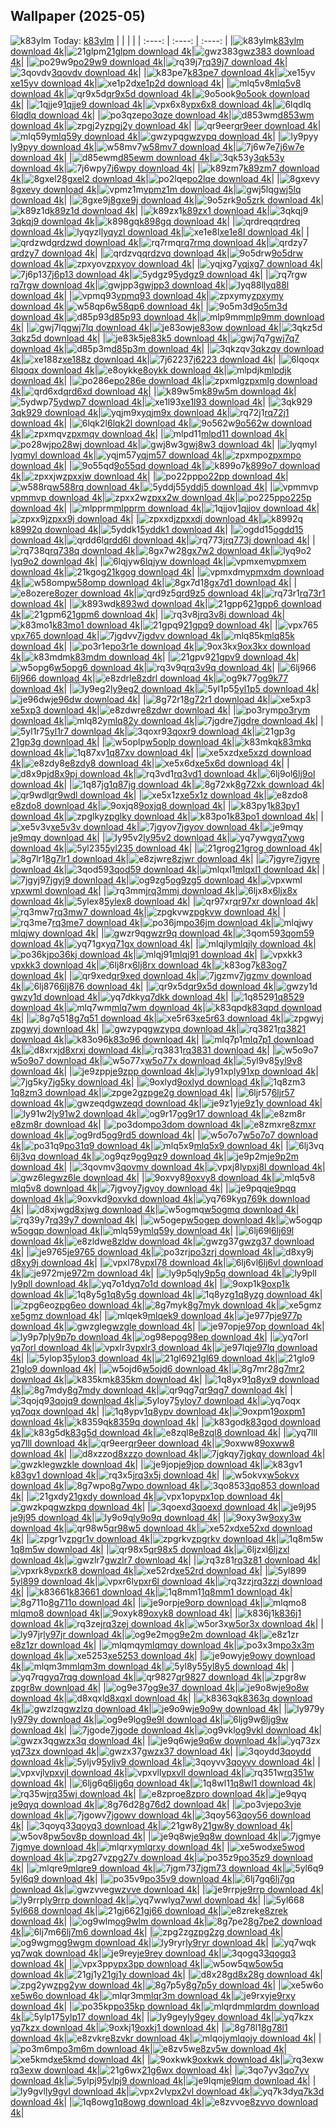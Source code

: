 ## Wallpaper (2025-05)
![k83ylm](https://w.wallhaven.cc/full/k8/wallhaven-k83ylm.png) Today: [k83ylm](https://th.wallhaven.cc/small/k8/k83ylm.jpg)
|      |      |      |
| :----: | :----: | :----: |
|![k83ylm](https://th.wallhaven.cc/small/k8/k83ylm.jpg)[k83ylm download 4k](https://wallhaven.cc/w/k83ylm)|![21glpm](https://th.wallhaven.cc/small/21/21glpm.jpg)[21glpm download 4k](https://wallhaven.cc/w/21glpm)|![gwz383](https://th.wallhaven.cc/small/gw/gwz383.jpg)[gwz383 download 4k](https://wallhaven.cc/w/gwz383)|
|![po29w9](https://th.wallhaven.cc/small/po/po29w9.jpg)[po29w9 download 4k](https://wallhaven.cc/w/po29w9)|![rq39j7](https://th.wallhaven.cc/small/rq/rq39j7.jpg)[rq39j7 download 4k](https://wallhaven.cc/w/rq39j7)|![3qovdv](https://th.wallhaven.cc/small/3q/3qovdv.jpg)[3qovdv download 4k](https://wallhaven.cc/w/3qovdv)|
|![k83pe7](https://th.wallhaven.cc/small/k8/k83pe7.jpg)[k83pe7 download 4k](https://wallhaven.cc/w/k83pe7)|![xe15yv](https://th.wallhaven.cc/small/xe/xe15yv.jpg)[xe15yv download 4k](https://wallhaven.cc/w/xe15yv)|![xe1p2d](https://th.wallhaven.cc/small/xe/xe1p2d.jpg)[xe1p2d download 4k](https://wallhaven.cc/w/xe1p2d)|
|![mlq5v8](https://th.wallhaven.cc/small/ml/mlq5v8.jpg)[mlq5v8 download 4k](https://wallhaven.cc/w/mlq5v8)|![qr9x5d](https://th.wallhaven.cc/small/qr/qr9x5d.jpg)[qr9x5d download 4k](https://wallhaven.cc/w/qr9x5d)|![9o5ook](https://th.wallhaven.cc/small/9o/9o5ook.jpg)[9o5ook download 4k](https://wallhaven.cc/w/9o5ook)|
|![1qjje9](https://th.wallhaven.cc/small/1q/1qjje9.jpg)[1qjje9 download 4k](https://wallhaven.cc/w/1qjje9)|![vpx6x8](https://th.wallhaven.cc/small/vp/vpx6x8.jpg)[vpx6x8 download 4k](https://wallhaven.cc/w/vpx6x8)|![6lqdlq](https://th.wallhaven.cc/small/6l/6lqdlq.jpg)[6lqdlq download 4k](https://wallhaven.cc/w/6lqdlq)|
|![po3qze](https://th.wallhaven.cc/small/po/po3qze.jpg)[po3qze download 4k](https://wallhaven.cc/w/po3qze)|![d853wm](https://th.wallhaven.cc/small/d8/d853wm.jpg)[d853wm download 4k](https://wallhaven.cc/w/d853wm)|![zpgj2y](https://th.wallhaven.cc/small/zp/zpgj2y.jpg)[zpgj2y download 4k](https://wallhaven.cc/w/zpgj2y)|
|![qr9eer](https://th.wallhaven.cc/small/qr/qr9eer.jpg)[qr9eer download 4k](https://wallhaven.cc/w/qr9eer)|![mlq59y](https://th.wallhaven.cc/small/ml/mlq59y.jpg)[mlq59y download 4k](https://wallhaven.cc/w/mlq59y)|![gwzypq](https://th.wallhaven.cc/small/gw/gwzypq.jpg)[gwzypq download 4k](https://wallhaven.cc/w/gwzypq)|
|![ly9pyy](https://th.wallhaven.cc/small/ly/ly9pyy.jpg)[ly9pyy download 4k](https://wallhaven.cc/w/ly9pyy)|![w58mv7](https://th.wallhaven.cc/small/w5/w58mv7.jpg)[w58mv7 download 4k](https://wallhaven.cc/w/w58mv7)|![7j6w7e](https://th.wallhaven.cc/small/7j/7j6w7e.jpg)[7j6w7e download 4k](https://wallhaven.cc/w/7j6w7e)|
|![d85ewm](https://th.wallhaven.cc/small/d8/d85ewm.jpg)[d85ewm download 4k](https://wallhaven.cc/w/d85ewm)|![3qk53y](https://th.wallhaven.cc/small/3q/3qk53y.jpg)[3qk53y download 4k](https://wallhaven.cc/w/3qk53y)|![7j6wpy](https://th.wallhaven.cc/small/7j/7j6wpy.jpg)[7j6wpy download 4k](https://wallhaven.cc/w/7j6wpy)|
|![k89zm7](https://th.wallhaven.cc/small/k8/k89zm7.jpg)[k89zm7 download 4k](https://wallhaven.cc/w/k89zm7)|![8gxel2](https://th.wallhaven.cc/small/8g/8gxel2.jpg)[8gxel2 download 4k](https://wallhaven.cc/w/8gxel2)|![po2lqe](https://th.wallhaven.cc/small/po/po2lqe.jpg)[po2lqe download 4k](https://wallhaven.cc/w/po2lqe)|
|![8gxevy](https://th.wallhaven.cc/small/8g/8gxevy.jpg)[8gxevy download 4k](https://wallhaven.cc/w/8gxevy)|![vpmz1m](https://th.wallhaven.cc/small/vp/vpmz1m.jpg)[vpmz1m download 4k](https://wallhaven.cc/w/vpmz1m)|![gwj5lq](https://th.wallhaven.cc/small/gw/gwj5lq.jpg)[gwj5lq download 4k](https://wallhaven.cc/w/gwj5lq)|
|![8gxe9j](https://th.wallhaven.cc/small/8g/8gxe9j.jpg)[8gxe9j download 4k](https://wallhaven.cc/w/8gxe9j)|![9o5zrk](https://th.wallhaven.cc/small/9o/9o5zrk.jpg)[9o5zrk download 4k](https://wallhaven.cc/w/9o5zrk)|![k89z1d](https://th.wallhaven.cc/small/k8/k89z1d.jpg)[k89z1d download 4k](https://wallhaven.cc/w/k89z1d)|
|![k89zx1](https://th.wallhaven.cc/small/k8/k89zx1.jpg)[k89zx1 download 4k](https://wallhaven.cc/w/k89zx1)|![3qkqj9](https://th.wallhaven.cc/small/3q/3qkqj9.jpg)[3qkqj9 download 4k](https://wallhaven.cc/w/3qkqj9)|![k898gq](https://th.wallhaven.cc/small/k8/k898gq.jpg)[k898gq download 4k](https://wallhaven.cc/w/k898gq)|
|![qrdreq](https://th.wallhaven.cc/small/qr/qrdreq.jpg)[qrdreq download 4k](https://wallhaven.cc/w/qrdreq)|![lyqyzl](https://th.wallhaven.cc/small/ly/lyqyzl.jpg)[lyqyzl download 4k](https://wallhaven.cc/w/lyqyzl)|![xe1e8l](https://th.wallhaven.cc/small/xe/xe1e8l.jpg)[xe1e8l download 4k](https://wallhaven.cc/w/xe1e8l)|
|![qrdzwd](https://th.wallhaven.cc/small/qr/qrdzwd.jpg)[qrdzwd download 4k](https://wallhaven.cc/w/qrdzwd)|![rq7rmq](https://th.wallhaven.cc/small/rq/rq7rmq.jpg)[rq7rmq download 4k](https://wallhaven.cc/w/rq7rmq)|![qrdzy7](https://th.wallhaven.cc/small/qr/qrdzy7.jpg)[qrdzy7 download 4k](https://wallhaven.cc/w/qrdzy7)|
|![qrdzvq](https://th.wallhaven.cc/small/qr/qrdzvq.jpg)[qrdzvq download 4k](https://wallhaven.cc/w/qrdzvq)|![9o5drw](https://th.wallhaven.cc/small/9o/9o5drw.jpg)[9o5drw download 4k](https://wallhaven.cc/w/9o5drw)|![zpxyov](https://th.wallhaven.cc/small/zp/zpxyov.jpg)[zpxyov download 4k](https://wallhaven.cc/w/zpxyov)|
|![yqjxg7](https://th.wallhaven.cc/small/yq/yqjxg7.jpg)[yqjxg7 download 4k](https://wallhaven.cc/w/yqjxg7)|![7j6p13](https://th.wallhaven.cc/small/7j/7j6p13.jpg)[7j6p13 download 4k](https://wallhaven.cc/w/7j6p13)|![5ydgz9](https://th.wallhaven.cc/small/5y/5ydgz9.jpg)[5ydgz9 download 4k](https://wallhaven.cc/w/5ydgz9)|
|![rq7rgw](https://th.wallhaven.cc/small/rq/rq7rgw.jpg)[rq7rgw download 4k](https://wallhaven.cc/w/rq7rgw)|![gwjpp3](https://th.wallhaven.cc/small/gw/gwjpp3.jpg)[gwjpp3 download 4k](https://wallhaven.cc/w/gwjpp3)|![lyq88l](https://th.wallhaven.cc/small/ly/lyq88l.jpg)[lyq88l download 4k](https://wallhaven.cc/w/lyq88l)|
|![vpmq93](https://th.wallhaven.cc/small/vp/vpmq93.jpg)[vpmq93 download 4k](https://wallhaven.cc/w/vpmq93)|![zpxymy](https://th.wallhaven.cc/small/zp/zpxymy.jpg)[zpxymy download 4k](https://wallhaven.cc/w/zpxymy)|![w58qp6](https://th.wallhaven.cc/small/w5/w58qp6.jpg)[w58qp6 download 4k](https://wallhaven.cc/w/w58qp6)|
|![9o5m3d](https://th.wallhaven.cc/small/9o/9o5m3d.jpg)[9o5m3d download 4k](https://wallhaven.cc/w/9o5m3d)|![d85p93](https://th.wallhaven.cc/small/d8/d85p93.jpg)[d85p93 download 4k](https://wallhaven.cc/w/d85p93)|![mlp9mm](https://th.wallhaven.cc/small/ml/mlp9mm.jpg)[mlp9mm download 4k](https://wallhaven.cc/w/mlp9mm)|
|![gwj7lq](https://th.wallhaven.cc/small/gw/gwj7lq.jpg)[gwj7lq download 4k](https://wallhaven.cc/w/gwj7lq)|![je83ow](https://th.wallhaven.cc/small/je/je83ow.jpg)[je83ow download 4k](https://wallhaven.cc/w/je83ow)|![3qkz5d](https://th.wallhaven.cc/small/3q/3qkz5d.jpg)[3qkz5d download 4k](https://wallhaven.cc/w/3qkz5d)|
|![je83k5](https://th.wallhaven.cc/small/je/je83k5.jpg)[je83k5 download 4k](https://wallhaven.cc/w/je83k5)|![gwj7q7](https://th.wallhaven.cc/small/gw/gwj7q7.jpg)[gwj7q7 download 4k](https://wallhaven.cc/w/gwj7q7)|![d85p3m](https://th.wallhaven.cc/small/d8/d85p3m.jpg)[d85p3m download 4k](https://wallhaven.cc/w/d85p3m)|
|![3qkzqv](https://th.wallhaven.cc/small/3q/3qkzqv.jpg)[3qkzqv download 4k](https://wallhaven.cc/w/3qkzqv)|![xe188z](https://th.wallhaven.cc/small/xe/xe188z.jpg)[xe188z download 4k](https://wallhaven.cc/w/xe188z)|![7j6223](https://th.wallhaven.cc/small/7j/7j6223.jpg)[7j6223 download 4k](https://wallhaven.cc/w/7j6223)|
|![6lqoqx](https://th.wallhaven.cc/small/6l/6lqoqx.jpg)[6lqoqx download 4k](https://wallhaven.cc/w/6lqoqx)|![e8oykk](https://th.wallhaven.cc/small/e8/e8oykk.jpg)[e8oykk download 4k](https://wallhaven.cc/w/e8oykk)|![mlpdjk](https://th.wallhaven.cc/small/ml/mlpdjk.jpg)[mlpdjk download 4k](https://wallhaven.cc/w/mlpdjk)|
|![po286e](https://th.wallhaven.cc/small/po/po286e.jpg)[po286e download 4k](https://wallhaven.cc/w/po286e)|![zpxmlg](https://th.wallhaven.cc/small/zp/zpxmlg.jpg)[zpxmlg download 4k](https://wallhaven.cc/w/zpxmlg)|![qrd6xd](https://th.wallhaven.cc/small/qr/qrd6xd.jpg)[qrd6xd download 4k](https://wallhaven.cc/w/qrd6xd)|
|![k89w5m](https://th.wallhaven.cc/small/k8/k89w5m.jpg)[k89w5m download 4k](https://wallhaven.cc/w/k89w5m)|![5ydwp7](https://th.wallhaven.cc/small/5y/5ydwp7.jpg)[5ydwp7 download 4k](https://wallhaven.cc/w/5ydwp7)|![xe1l93](https://th.wallhaven.cc/small/xe/xe1l93.jpg)[xe1l93 download 4k](https://wallhaven.cc/w/xe1l93)|
|![3qk929](https://th.wallhaven.cc/small/3q/3qk929.jpg)[3qk929 download 4k](https://wallhaven.cc/w/3qk929)|![yqjm9x](https://th.wallhaven.cc/small/yq/yqjm9x.jpg)[yqjm9x download 4k](https://wallhaven.cc/w/yqjm9x)|![rq72j1](https://th.wallhaven.cc/small/rq/rq72j1.jpg)[rq72j1 download 4k](https://wallhaven.cc/w/rq72j1)|
|![6lqk2l](https://th.wallhaven.cc/small/6l/6lqk2l.jpg)[6lqk2l download 4k](https://wallhaven.cc/w/6lqk2l)|![9o562w](https://th.wallhaven.cc/small/9o/9o562w.jpg)[9o562w download 4k](https://wallhaven.cc/w/9o562w)|![zpxmqv](https://th.wallhaven.cc/small/zp/zpxmqv.jpg)[zpxmqv download 4k](https://wallhaven.cc/w/zpxmqv)|
|![mlpd11](https://th.wallhaven.cc/small/ml/mlpd11.jpg)[mlpd11 download 4k](https://wallhaven.cc/w/mlpd11)|![po28wj](https://th.wallhaven.cc/small/po/po28wj.jpg)[po28wj download 4k](https://wallhaven.cc/w/po28wj)|![gwj8w3](https://th.wallhaven.cc/small/gw/gwj8w3.jpg)[gwj8w3 download 4k](https://wallhaven.cc/w/gwj8w3)|
|![lyqmyl](https://th.wallhaven.cc/small/ly/lyqmyl.jpg)[lyqmyl download 4k](https://wallhaven.cc/w/lyqmyl)|![yqjm57](https://th.wallhaven.cc/small/yq/yqjm57.jpg)[yqjm57 download 4k](https://wallhaven.cc/w/yqjm57)|![zpxmpo](https://th.wallhaven.cc/small/zp/zpxmpo.jpg)[zpxmpo download 4k](https://wallhaven.cc/w/zpxmpo)|
|![9o55qd](https://th.wallhaven.cc/small/9o/9o55qd.jpg)[9o55qd download 4k](https://wallhaven.cc/w/9o55qd)|![k899o7](https://th.wallhaven.cc/small/k8/k899o7.jpg)[k899o7 download 4k](https://wallhaven.cc/w/k899o7)|![zpxxjw](https://th.wallhaven.cc/small/zp/zpxxjw.jpg)[zpxxjw download 4k](https://wallhaven.cc/w/zpxxjw)|
|![po22pp](https://th.wallhaven.cc/small/po/po22pp.jpg)[po22pp download 4k](https://wallhaven.cc/w/po22pp)|![w588rq](https://th.wallhaven.cc/small/w5/w588rq.jpg)[w588rq download 4k](https://wallhaven.cc/w/w588rq)|![5yddj5](https://th.wallhaven.cc/small/5y/5yddj5.jpg)[5yddj5 download 4k](https://wallhaven.cc/w/5yddj5)|
|![vpmmvp](https://th.wallhaven.cc/small/vp/vpmmvp.jpg)[vpmmvp download 4k](https://wallhaven.cc/w/vpmmvp)|![zpxx2w](https://th.wallhaven.cc/small/zp/zpxx2w.jpg)[zpxx2w download 4k](https://wallhaven.cc/w/zpxx2w)|![po225p](https://th.wallhaven.cc/small/po/po225p.jpg)[po225p download 4k](https://wallhaven.cc/w/po225p)|
|![mlpprm](https://th.wallhaven.cc/small/ml/mlpprm.jpg)[mlpprm download 4k](https://wallhaven.cc/w/mlpprm)|![1qjjov](https://th.wallhaven.cc/small/1q/1qjjov.jpg)[1qjjov download 4k](https://wallhaven.cc/w/1qjjov)|![zpxx9j](https://th.wallhaven.cc/small/zp/zpxx9j.jpg)[zpxx9j download 4k](https://wallhaven.cc/w/zpxx9j)|
|![zpxxdj](https://th.wallhaven.cc/small/zp/zpxxdj.jpg)[zpxxdj download 4k](https://wallhaven.cc/w/zpxxdj)|![k8992q](https://th.wallhaven.cc/small/k8/k8992q.jpg)[k8992q download 4k](https://wallhaven.cc/w/k8992q)|![5yddk1](https://th.wallhaven.cc/small/5y/5yddk1.jpg)[5yddk1 download 4k](https://wallhaven.cc/w/5yddk1)|
|![ogdd15](https://th.wallhaven.cc/small/og/ogdd15.jpg)[ogdd15 download 4k](https://wallhaven.cc/w/ogdd15)|![qrdd6l](https://th.wallhaven.cc/small/qr/qrdd6l.jpg)[qrdd6l download 4k](https://wallhaven.cc/w/qrdd6l)|![rq773j](https://th.wallhaven.cc/small/rq/rq773j.jpg)[rq773j download 4k](https://wallhaven.cc/w/rq773j)|
|![rq738q](https://th.wallhaven.cc/small/rq/rq738q.jpg)[rq738q download 4k](https://wallhaven.cc/w/rq738q)|![8gx7w2](https://th.wallhaven.cc/small/8g/8gx7w2.jpg)[8gx7w2 download 4k](https://wallhaven.cc/w/8gx7w2)|![lyq9o2](https://th.wallhaven.cc/small/ly/lyq9o2.jpg)[lyq9o2 download 4k](https://wallhaven.cc/w/lyq9o2)|
|![6lqjyw](https://th.wallhaven.cc/small/6l/6lqjyw.jpg)[6lqjyw download 4k](https://wallhaven.cc/w/6lqjyw)|![vpmxem](https://th.wallhaven.cc/small/vp/vpmxem.jpg)[vpmxem download 4k](https://wallhaven.cc/w/vpmxem)|![21kgog](https://th.wallhaven.cc/small/21/21kgog.jpg)[21kgog download 4k](https://wallhaven.cc/w/21kgog)|
|![vpmxdm](https://th.wallhaven.cc/small/vp/vpmxdm.jpg)[vpmxdm download 4k](https://wallhaven.cc/w/vpmxdm)|![w58omp](https://th.wallhaven.cc/small/w5/w58omp.jpg)[w58omp download 4k](https://wallhaven.cc/w/w58omp)|![8gx7d1](https://th.wallhaven.cc/small/8g/8gx7d1.jpg)[8gx7d1 download 4k](https://wallhaven.cc/w/8gx7d1)|
|![e8ozer](https://th.wallhaven.cc/small/e8/e8ozer.jpg)[e8ozer download 4k](https://wallhaven.cc/w/e8ozer)|![qrd9z5](https://th.wallhaven.cc/small/qr/qrd9z5.jpg)[qrd9z5 download 4k](https://wallhaven.cc/w/qrd9z5)|![rq73r1](https://th.wallhaven.cc/small/rq/rq73r1.jpg)[rq73r1 download 4k](https://wallhaven.cc/w/rq73r1)|
|![k893wd](https://th.wallhaven.cc/small/k8/k893wd.jpg)[k893wd download 4k](https://wallhaven.cc/w/k893wd)|![21gpp6](https://th.wallhaven.cc/small/21/21gpp6.jpg)[21gpp6 download 4k](https://wallhaven.cc/w/21gpp6)|![21gpm6](https://th.wallhaven.cc/small/21/21gpm6.jpg)[21gpm6 download 4k](https://wallhaven.cc/w/21gpm6)|
|![rq3v8j](https://th.wallhaven.cc/small/rq/rq3v8j.jpg)[rq3v8j download 4k](https://wallhaven.cc/w/rq3v8j)|![k83mo1](https://th.wallhaven.cc/small/k8/k83mo1.jpg)[k83mo1 download 4k](https://wallhaven.cc/w/k83mo1)|![21gpq9](https://th.wallhaven.cc/small/21/21gpq9.jpg)[21gpq9 download 4k](https://wallhaven.cc/w/21gpq9)|
|![vpx765](https://th.wallhaven.cc/small/vp/vpx765.jpg)[vpx765 download 4k](https://wallhaven.cc/w/vpx765)|![7jgdvv](https://th.wallhaven.cc/small/7j/7jgdvv.jpg)[7jgdvv download 4k](https://wallhaven.cc/w/7jgdvv)|![mlq85k](https://th.wallhaven.cc/small/ml/mlq85k.jpg)[mlq85k download 4k](https://wallhaven.cc/w/mlq85k)|
|![po3r1e](https://th.wallhaven.cc/small/po/po3r1e.jpg)[po3r1e download 4k](https://wallhaven.cc/w/po3r1e)|![9ox3kx](https://th.wallhaven.cc/small/9o/9ox3kx.jpg)[9ox3kx download 4k](https://wallhaven.cc/w/9ox3kx)|![k83mdm](https://th.wallhaven.cc/small/k8/k83mdm.jpg)[k83mdm download 4k](https://wallhaven.cc/w/k83mdm)|
|![21gpv9](https://th.wallhaven.cc/small/21/21gpv9.jpg)[21gpv9 download 4k](https://wallhaven.cc/w/21gpv9)|![w5opg6](https://th.wallhaven.cc/small/w5/w5opg6.jpg)[w5opg6 download 4k](https://wallhaven.cc/w/w5opg6)|![rq3v9q](https://th.wallhaven.cc/small/rq/rq3v9q.jpg)[rq3v9q download 4k](https://wallhaven.cc/w/rq3v9q)|
|![6lj966](https://th.wallhaven.cc/small/6l/6lj966.jpg)[6lj966 download 4k](https://wallhaven.cc/w/6lj966)|![e8zdrl](https://th.wallhaven.cc/small/e8/e8zdrl.jpg)[e8zdrl download 4k](https://wallhaven.cc/w/e8zdrl)|![og9k77](https://th.wallhaven.cc/small/og/og9k77.jpg)[og9k77 download 4k](https://wallhaven.cc/w/og9k77)|
|![ly9eg2](https://th.wallhaven.cc/small/ly/ly9eg2.jpg)[ly9eg2 download 4k](https://wallhaven.cc/w/ly9eg2)|![5yl1p5](https://th.wallhaven.cc/small/5y/5yl1p5.jpg)[5yl1p5 download 4k](https://wallhaven.cc/w/5yl1p5)|![je96dw](https://th.wallhaven.cc/small/je/je96dw.jpg)[je96dw download 4k](https://wallhaven.cc/w/je96dw)|
|![8g72r1](https://th.wallhaven.cc/small/8g/8g72r1.jpg)[8g72r1 download 4k](https://wallhaven.cc/w/8g72r1)|![xe5xp3](https://th.wallhaven.cc/small/xe/xe5xp3.jpg)[xe5xp3 download 4k](https://wallhaven.cc/w/xe5xp3)|![e8zdwr](https://th.wallhaven.cc/small/e8/e8zdwr.jpg)[e8zdwr download 4k](https://wallhaven.cc/w/e8zdwr)|
|![po3rym](https://th.wallhaven.cc/small/po/po3rym.jpg)[po3rym download 4k](https://wallhaven.cc/w/po3rym)|![mlq82y](https://th.wallhaven.cc/small/ml/mlq82y.jpg)[mlq82y download 4k](https://wallhaven.cc/w/mlq82y)|![7jgdre](https://th.wallhaven.cc/small/7j/7jgdre.jpg)[7jgdre download 4k](https://wallhaven.cc/w/7jgdre)|
|![5yl1r7](https://th.wallhaven.cc/small/5y/5yl1r7.jpg)[5yl1r7 download 4k](https://wallhaven.cc/w/5yl1r7)|![3qoxr9](https://th.wallhaven.cc/small/3q/3qoxr9.jpg)[3qoxr9 download 4k](https://wallhaven.cc/w/3qoxr9)|![21gp3g](https://th.wallhaven.cc/small/21/21gp3g.jpg)[21gp3g download 4k](https://wallhaven.cc/w/21gp3g)|
|![w5oplp](https://th.wallhaven.cc/small/w5/w5oplp.jpg)[w5oplp download 4k](https://wallhaven.cc/w/w5oplp)|![k83mkq](https://th.wallhaven.cc/small/k8/k83mkq.jpg)[k83mkq download 4k](https://wallhaven.cc/w/k83mkq)|![1q87xv](https://th.wallhaven.cc/small/1q/1q87xv.jpg)[1q87xv download 4k](https://wallhaven.cc/w/1q87xv)|
|![xe5xzd](https://th.wallhaven.cc/small/xe/xe5xzd.jpg)[xe5xzd download 4k](https://wallhaven.cc/w/xe5xzd)|![e8zdy8](https://th.wallhaven.cc/small/e8/e8zdy8.jpg)[e8zdy8 download 4k](https://wallhaven.cc/w/e8zdy8)|![xe5x6d](https://th.wallhaven.cc/small/xe/xe5x6d.jpg)[xe5x6d download 4k](https://wallhaven.cc/w/xe5x6d)|
|![d8x9pj](https://th.wallhaven.cc/small/d8/d8x9pj.jpg)[d8x9pj download 4k](https://wallhaven.cc/w/d8x9pj)|![rq3vd1](https://th.wallhaven.cc/small/rq/rq3vd1.jpg)[rq3vd1 download 4k](https://wallhaven.cc/w/rq3vd1)|![6lj9ol](https://th.wallhaven.cc/small/6l/6lj9ol.jpg)[6lj9ol download 4k](https://wallhaven.cc/w/6lj9ol)|
|![1q87jg](https://th.wallhaven.cc/small/1q/1q87jg.jpg)[1q87jg download 4k](https://wallhaven.cc/w/1q87jg)|![8g72xk](https://th.wallhaven.cc/small/8g/8g72xk.jpg)[8g72xk download 4k](https://wallhaven.cc/w/8g72xk)|![qr9wdl](https://th.wallhaven.cc/small/qr/qr9wdl.jpg)[qr9wdl download 4k](https://wallhaven.cc/w/qr9wdl)|
|![xe5x1z](https://th.wallhaven.cc/small/xe/xe5x1z.jpg)[xe5x1z download 4k](https://wallhaven.cc/w/xe5x1z)|![e8zdo8](https://th.wallhaven.cc/small/e8/e8zdo8.jpg)[e8zdo8 download 4k](https://wallhaven.cc/w/e8zdo8)|![9oxjq8](https://th.wallhaven.cc/small/9o/9oxjq8.jpg)[9oxjq8 download 4k](https://wallhaven.cc/w/9oxjq8)|
|![k83py1](https://th.wallhaven.cc/small/k8/k83py1.jpg)[k83py1 download 4k](https://wallhaven.cc/w/k83py1)|![zpglky](https://th.wallhaven.cc/small/zp/zpglky.jpg)[zpglky download 4k](https://wallhaven.cc/w/zpglky)|![k83po1](https://th.wallhaven.cc/small/k8/k83po1.jpg)[k83po1 download 4k](https://wallhaven.cc/w/k83po1)|
|![xe5v3v](https://th.wallhaven.cc/small/xe/xe5v3v.jpg)[xe5v3v download 4k](https://wallhaven.cc/w/xe5v3v)|![7jgyov](https://th.wallhaven.cc/small/7j/7jgyov.jpg)[7jgyov download 4k](https://wallhaven.cc/w/7jgyov)|![je9mqy](https://th.wallhaven.cc/small/je/je9mqy.jpg)[je9mqy download 4k](https://wallhaven.cc/w/je9mqy)|
|![ly95v2](https://th.wallhaven.cc/small/ly/ly95v2.jpg)[ly95v2 download 4k](https://wallhaven.cc/w/ly95v2)|![yq7ywg](https://th.wallhaven.cc/small/yq/yq7ywg.jpg)[yq7ywg download 4k](https://wallhaven.cc/w/yq7ywg)|![5yl235](https://th.wallhaven.cc/small/5y/5yl235.jpg)[5yl235 download 4k](https://wallhaven.cc/w/5yl235)|
|![21grog](https://th.wallhaven.cc/small/21/21grog.jpg)[21grog download 4k](https://wallhaven.cc/w/21grog)|![8g7lr1](https://th.wallhaven.cc/small/8g/8g7lr1.jpg)[8g7lr1 download 4k](https://wallhaven.cc/w/8g7lr1)|![e8zjwr](https://th.wallhaven.cc/small/e8/e8zjwr.jpg)[e8zjwr download 4k](https://wallhaven.cc/w/e8zjwr)|
|![7jgyre](https://th.wallhaven.cc/small/7j/7jgyre.jpg)[7jgyre download 4k](https://wallhaven.cc/w/7jgyre)|![3qod59](https://th.wallhaven.cc/small/3q/3qod59.jpg)[3qod59 download 4k](https://wallhaven.cc/w/3qod59)|![mlqxl1](https://th.wallhaven.cc/small/ml/mlqxl1.jpg)[mlqxl1 download 4k](https://wallhaven.cc/w/mlqxl1)|
|![7jgyj9](https://th.wallhaven.cc/small/7j/7jgyj9.jpg)[7jgyj9 download 4k](https://wallhaven.cc/w/7jgyj9)|![og9zg5](https://th.wallhaven.cc/small/og/og9zg5.jpg)[og9zg5 download 4k](https://wallhaven.cc/w/og9zg5)|![vpxwml](https://th.wallhaven.cc/small/vp/vpxwml.jpg)[vpxwml download 4k](https://wallhaven.cc/w/vpxwml)|
|![rq3mmj](https://th.wallhaven.cc/small/rq/rq3mmj.jpg)[rq3mmj download 4k](https://wallhaven.cc/w/rq3mmj)|![6ljx8x](https://th.wallhaven.cc/small/6l/6ljx8x.jpg)[6ljx8x download 4k](https://wallhaven.cc/w/6ljx8x)|![5ylex8](https://th.wallhaven.cc/small/5y/5ylex8.jpg)[5ylex8 download 4k](https://wallhaven.cc/w/5ylex8)|
|![qr97xr](https://th.wallhaven.cc/small/qr/qr97xr.jpg)[qr97xr download 4k](https://wallhaven.cc/w/qr97xr)|![rq3mw7](https://th.wallhaven.cc/small/rq/rq3mw7.jpg)[rq3mw7 download 4k](https://wallhaven.cc/w/rq3mw7)|![zpgkvw](https://th.wallhaven.cc/small/zp/zpgkvw.jpg)[zpgkvw download 4k](https://wallhaven.cc/w/zpgkvw)|
|![rq3me7](https://th.wallhaven.cc/small/rq/rq3me7.jpg)[rq3me7 download 4k](https://wallhaven.cc/w/rq3me7)|![po36jm](https://th.wallhaven.cc/small/po/po36jm.jpg)[po36jm download 4k](https://wallhaven.cc/w/po36jm)|![mlqjwy](https://th.wallhaven.cc/small/ml/mlqjwy.jpg)[mlqjwy download 4k](https://wallhaven.cc/w/mlqjwy)|
|![gwzr9q](https://th.wallhaven.cc/small/gw/gwzr9q.jpg)[gwzr9q download 4k](https://wallhaven.cc/w/gwzr9q)|![3qom59](https://th.wallhaven.cc/small/3q/3qom59.jpg)[3qom59 download 4k](https://wallhaven.cc/w/3qom59)|![yq71gx](https://th.wallhaven.cc/small/yq/yq71gx.jpg)[yq71gx download 4k](https://wallhaven.cc/w/yq71gx)|
|![mlqjly](https://th.wallhaven.cc/small/ml/mlqjly.jpg)[mlqjly download 4k](https://wallhaven.cc/w/mlqjly)|![po36kj](https://th.wallhaven.cc/small/po/po36kj.jpg)[po36kj download 4k](https://wallhaven.cc/w/po36kj)|![mlqj91](https://th.wallhaven.cc/small/ml/mlqj91.jpg)[mlqj91 download 4k](https://wallhaven.cc/w/mlqj91)|
|![vpxkk3](https://th.wallhaven.cc/small/vp/vpxkk3.jpg)[vpxkk3 download 4k](https://wallhaven.cc/w/vpxkk3)|![6lj8rx](https://th.wallhaven.cc/small/6l/6lj8rx.jpg)[6lj8rx download 4k](https://wallhaven.cc/w/6lj8rx)|![k83og7](https://th.wallhaven.cc/small/k8/k83og7.jpg)[k83og7 download 4k](https://wallhaven.cc/w/k83og7)|
|![qr9xed](https://th.wallhaven.cc/small/qr/qr9xed.jpg)[qr9xed download 4k](https://wallhaven.cc/w/qr9xed)|![7jgzmv](https://th.wallhaven.cc/small/7j/7jgzmv.jpg)[7jgzmv download 4k](https://wallhaven.cc/w/7jgzmv)|![6lj876](https://th.wallhaven.cc/small/6l/6lj876.jpg)[6lj876 download 4k](https://wallhaven.cc/w/6lj876)|
|![qr9x5d](https://th.wallhaven.cc/small/qr/qr9x5d.jpg)[qr9x5d download 4k](https://wallhaven.cc/w/qr9x5d)|![gwzy1d](https://th.wallhaven.cc/small/gw/gwzy1d.jpg)[gwzy1d download 4k](https://wallhaven.cc/w/gwzy1d)|![yq7dkk](https://th.wallhaven.cc/small/yq/yq7dkk.jpg)[yq7dkk download 4k](https://wallhaven.cc/w/yq7dkk)|
|![1q8529](https://th.wallhaven.cc/small/1q/1q8529.jpg)[1q8529 download 4k](https://wallhaven.cc/w/1q8529)|![mlq7wm](https://th.wallhaven.cc/small/ml/mlq7wm.jpg)[mlq7wm download 4k](https://wallhaven.cc/w/mlq7wm)|![k83qpd](https://th.wallhaven.cc/small/k8/k83qpd.jpg)[k83qpd download 4k](https://wallhaven.cc/w/k83qpd)|
|![8g7q51](https://th.wallhaven.cc/small/8g/8g7q51.jpg)[8g7q51 download 4k](https://wallhaven.cc/w/8g7q51)|![xe5r63](https://th.wallhaven.cc/small/xe/xe5r63.jpg)[xe5r63 download 4k](https://wallhaven.cc/w/xe5r63)|![zpgwyj](https://th.wallhaven.cc/small/zp/zpgwyj.jpg)[zpgwyj download 4k](https://wallhaven.cc/w/zpgwyj)|
|![gwzypq](https://th.wallhaven.cc/small/gw/gwzypq.jpg)[gwzypq download 4k](https://wallhaven.cc/w/gwzypq)|![rq3821](https://th.wallhaven.cc/small/rq/rq3821.jpg)[rq3821 download 4k](https://wallhaven.cc/w/rq3821)|![k83o96](https://th.wallhaven.cc/small/k8/k83o96.jpg)[k83o96 download 4k](https://wallhaven.cc/w/k83o96)|
|![mlq7p1](https://th.wallhaven.cc/small/ml/mlq7p1.jpg)[mlq7p1 download 4k](https://wallhaven.cc/w/mlq7p1)|![d8xrxj](https://th.wallhaven.cc/small/d8/d8xrxj.jpg)[d8xrxj download 4k](https://wallhaven.cc/w/d8xrxj)|![rq3831](https://th.wallhaven.cc/small/rq/rq3831.jpg)[rq3831 download 4k](https://wallhaven.cc/w/rq3831)|
|![w5o9o7](https://th.wallhaven.cc/small/w5/w5o9o7.jpg)[w5o9o7 download 4k](https://wallhaven.cc/w/w5o9o7)|![w5o77x](https://th.wallhaven.cc/small/w5/w5o77x.jpg)[w5o77x download 4k](https://wallhaven.cc/w/w5o77x)|![5yl9v8](https://th.wallhaven.cc/small/5y/5yl9v8.jpg)[5yl9v8 download 4k](https://wallhaven.cc/w/5yl9v8)|
|![je9zpp](https://th.wallhaven.cc/small/je/je9zpp.jpg)[je9zpp download 4k](https://wallhaven.cc/w/je9zpp)|![ly91xp](https://th.wallhaven.cc/small/ly/ly91xp.jpg)[ly91xp download 4k](https://wallhaven.cc/w/ly91xp)|![7jg5ky](https://th.wallhaven.cc/small/7j/7jg5ky.jpg)[7jg5ky download 4k](https://wallhaven.cc/w/7jg5ky)|
|![9oxlyd](https://th.wallhaven.cc/small/9o/9oxlyd.jpg)[9oxlyd download 4k](https://wallhaven.cc/w/9oxlyd)|![1q8zm3](https://th.wallhaven.cc/small/1q/1q8zm3.jpg)[1q8zm3 download 4k](https://wallhaven.cc/w/1q8zm3)|![zpge2g](https://th.wallhaven.cc/small/zp/zpge2g.jpg)[zpge2g download 4k](https://wallhaven.cc/w/zpge2g)|
|![6ljr57](https://th.wallhaven.cc/small/6l/6ljr57.jpg)[6ljr57 download 4k](https://wallhaven.cc/w/6ljr57)|![gwzeqd](https://th.wallhaven.cc/small/gw/gwzeqd.jpg)[gwzeqd download 4k](https://wallhaven.cc/w/gwzeqd)|![je9z1y](https://th.wallhaven.cc/small/je/je9z1y.jpg)[je9z1y download 4k](https://wallhaven.cc/w/je9z1y)|
|![ly91w2](https://th.wallhaven.cc/small/ly/ly91w2.jpg)[ly91w2 download 4k](https://wallhaven.cc/w/ly91w2)|![og9r17](https://th.wallhaven.cc/small/og/og9r17.jpg)[og9r17 download 4k](https://wallhaven.cc/w/og9r17)|![e8zm8r](https://th.wallhaven.cc/small/e8/e8zm8r.jpg)[e8zm8r download 4k](https://wallhaven.cc/w/e8zm8r)|
|![po3dom](https://th.wallhaven.cc/small/po/po3dom.jpg)[po3dom download 4k](https://wallhaven.cc/w/po3dom)|![e8zmxr](https://th.wallhaven.cc/small/e8/e8zmxr.jpg)[e8zmxr download 4k](https://wallhaven.cc/w/e8zmxr)|![og9rd5](https://th.wallhaven.cc/small/og/og9rd5.jpg)[og9rd5 download 4k](https://wallhaven.cc/w/og9rd5)|
|![w5o7o7](https://th.wallhaven.cc/small/w5/w5o7o7.jpg)[w5o7o7 download 4k](https://wallhaven.cc/w/w5o7o7)|![po31q9](https://th.wallhaven.cc/small/po/po31q9.jpg)[po31q9 download 4k](https://wallhaven.cc/w/po31q9)|![mlq5x9](https://th.wallhaven.cc/small/ml/mlq5x9.jpg)[mlq5x9 download 4k](https://wallhaven.cc/w/mlq5x9)|
|![6lj3vq](https://th.wallhaven.cc/small/6l/6lj3vq.jpg)[6lj3vq download 4k](https://wallhaven.cc/w/6lj3vq)|![og9qz9](https://th.wallhaven.cc/small/og/og9qz9.jpg)[og9qz9 download 4k](https://wallhaven.cc/w/og9qz9)|![je9p2m](https://th.wallhaven.cc/small/je/je9p2m.jpg)[je9p2m download 4k](https://wallhaven.cc/w/je9p2m)|
|![3qovmv](https://th.wallhaven.cc/small/3q/3qovmv.jpg)[3qovmv download 4k](https://wallhaven.cc/w/3qovmv)|![vpxj8l](https://th.wallhaven.cc/small/vp/vpxj8l.jpg)[vpxj8l download 4k](https://wallhaven.cc/w/vpxj8l)|![gwz6le](https://th.wallhaven.cc/small/gw/gwz6le.jpg)[gwz6le download 4k](https://wallhaven.cc/w/gwz6le)|
|![9oxvy8](https://th.wallhaven.cc/small/9o/9oxvy8.jpg)[9oxvy8 download 4k](https://wallhaven.cc/w/9oxvy8)|![mlq5v8](https://th.wallhaven.cc/small/ml/mlq5v8.jpg)[mlq5v8 download 4k](https://wallhaven.cc/w/mlq5v8)|![7jgvoy](https://th.wallhaven.cc/small/7j/7jgvoy.jpg)[7jgvoy download 4k](https://wallhaven.cc/w/7jgvoy)|
|![je9pqq](https://th.wallhaven.cc/small/je/je9pqq.jpg)[je9pqq download 4k](https://wallhaven.cc/w/je9pqq)|![9oxvkd](https://th.wallhaven.cc/small/9o/9oxvkd.jpg)[9oxvkd download 4k](https://wallhaven.cc/w/9oxvkd)|![yq769k](https://th.wallhaven.cc/small/yq/yq769k.jpg)[yq769k download 4k](https://wallhaven.cc/w/yq769k)|
|![d8xjwg](https://th.wallhaven.cc/small/d8/d8xjwg.jpg)[d8xjwg download 4k](https://wallhaven.cc/w/d8xjwg)|![w5ogmq](https://th.wallhaven.cc/small/w5/w5ogmq.jpg)[w5ogmq download 4k](https://wallhaven.cc/w/w5ogmq)|![rq39y7](https://th.wallhaven.cc/small/rq/rq39y7.jpg)[rq39y7 download 4k](https://wallhaven.cc/w/rq39y7)|
|![w5ogep](https://th.wallhaven.cc/small/w5/w5ogep.jpg)[w5ogep download 4k](https://wallhaven.cc/w/w5ogep)|![w5ogqp](https://th.wallhaven.cc/small/w5/w5ogqp.jpg)[w5ogqp download 4k](https://wallhaven.cc/w/w5ogqp)|![mlq59y](https://th.wallhaven.cc/small/ml/mlq59y.jpg)[mlq59y download 4k](https://wallhaven.cc/w/mlq59y)|
|![6lj69l](https://th.wallhaven.cc/small/6l/6lj69l.jpg)[6lj69l download 4k](https://wallhaven.cc/w/6lj69l)|![e8zldw](https://th.wallhaven.cc/small/e8/e8zldw.jpg)[e8zldw download 4k](https://wallhaven.cc/w/e8zldw)|![gwzg37](https://th.wallhaven.cc/small/gw/gwzg37.jpg)[gwzg37 download 4k](https://wallhaven.cc/w/gwzg37)|
|![je9765](https://th.wallhaven.cc/small/je/je9765.jpg)[je9765 download 4k](https://wallhaven.cc/w/je9765)|![po3zrj](https://th.wallhaven.cc/small/po/po3zrj.jpg)[po3zrj download 4k](https://wallhaven.cc/w/po3zrj)|![d8xy9j](https://th.wallhaven.cc/small/d8/d8xy9j.jpg)[d8xy9j download 4k](https://wallhaven.cc/w/d8xy9j)|
|![vpxl78](https://th.wallhaven.cc/small/vp/vpxl78.jpg)[vpxl78 download 4k](https://wallhaven.cc/w/vpxl78)|![6lj6vl](https://th.wallhaven.cc/small/6l/6lj6vl.jpg)[6lj6vl download 4k](https://wallhaven.cc/w/6lj6vl)|![je972m](https://th.wallhaven.cc/small/je/je972m.jpg)[je972m download 4k](https://wallhaven.cc/w/je972m)|
|![ly9p5q](https://th.wallhaven.cc/small/ly/ly9p5q.jpg)[ly9p5q download 4k](https://wallhaven.cc/w/ly9p5q)|![ly9pll](https://th.wallhaven.cc/small/ly/ly9pll.jpg)[ly9pll download 4k](https://wallhaven.cc/w/ly9pll)|![yq7o1d](https://th.wallhaven.cc/small/yq/yq7o1d.jpg)[yq7o1d download 4k](https://wallhaven.cc/w/yq7o1d)|
|![9oxp1k](https://th.wallhaven.cc/small/9o/9oxp1k.jpg)[9oxp1k download 4k](https://wallhaven.cc/w/9oxp1k)|![1q8y5g](https://th.wallhaven.cc/small/1q/1q8y5g.jpg)[1q8y5g download 4k](https://wallhaven.cc/w/1q8y5g)|![1q8yzg](https://th.wallhaven.cc/small/1q/1q8yzg.jpg)[1q8yzg download 4k](https://wallhaven.cc/w/1q8yzg)|
|![zpg6eo](https://th.wallhaven.cc/small/zp/zpg6eo.jpg)[zpg6eo download 4k](https://wallhaven.cc/w/zpg6eo)|![8g7myk](https://th.wallhaven.cc/small/8g/8g7myk.jpg)[8g7myk download 4k](https://wallhaven.cc/w/8g7myk)|![xe5gmz](https://th.wallhaven.cc/small/xe/xe5gmz.jpg)[xe5gmz download 4k](https://wallhaven.cc/w/xe5gmz)|
|![mlqek9](https://th.wallhaven.cc/small/ml/mlqek9.jpg)[mlqek9 download 4k](https://wallhaven.cc/w/mlqek9)|![je977p](https://th.wallhaven.cc/small/je/je977p.jpg)[je977p download 4k](https://wallhaven.cc/w/je977p)|![gwzgle](https://th.wallhaven.cc/small/gw/gwzgle.jpg)[gwzgle download 4k](https://wallhaven.cc/w/gwzgle)|
|![je97op](https://th.wallhaven.cc/small/je/je97op.jpg)[je97op download 4k](https://wallhaven.cc/w/je97op)|![ly9p7p](https://th.wallhaven.cc/small/ly/ly9p7p.jpg)[ly9p7p download 4k](https://wallhaven.cc/w/ly9p7p)|![og98ep](https://th.wallhaven.cc/small/og/og98ep.jpg)[og98ep download 4k](https://wallhaven.cc/w/og98ep)|
|![yq7orl](https://th.wallhaven.cc/small/yq/yq7orl.jpg)[yq7orl download 4k](https://wallhaven.cc/w/yq7orl)|![vpxlr3](https://th.wallhaven.cc/small/vp/vpxlr3.jpg)[vpxlr3 download 4k](https://wallhaven.cc/w/vpxlr3)|![je97lq](https://th.wallhaven.cc/small/je/je97lq.jpg)[je97lq download 4k](https://wallhaven.cc/w/je97lq)|
|![5ylop3](https://th.wallhaven.cc/small/5y/5ylop3.jpg)[5ylop3 download 4k](https://wallhaven.cc/w/5ylop3)|![21gl69](https://th.wallhaven.cc/small/21/21gl69.jpg)[21gl69 download 4k](https://wallhaven.cc/w/21gl69)|![21glo9](https://th.wallhaven.cc/small/21/21glo9.jpg)[21glo9 download 4k](https://wallhaven.cc/w/21glo9)|
|![w5ojd6](https://th.wallhaven.cc/small/w5/w5ojd6.jpg)[w5ojd6 download 4k](https://wallhaven.cc/w/w5ojd6)|![8g7mr2](https://th.wallhaven.cc/small/8g/8g7mr2.jpg)[8g7mr2 download 4k](https://wallhaven.cc/w/8g7mr2)|![k835km](https://th.wallhaven.cc/small/k8/k835km.jpg)[k835km download 4k](https://wallhaven.cc/w/k835km)|
|![1q8yx9](https://th.wallhaven.cc/small/1q/1q8yx9.jpg)[1q8yx9 download 4k](https://wallhaven.cc/w/1q8yx9)|![8g7mdy](https://th.wallhaven.cc/small/8g/8g7mdy.jpg)[8g7mdy download 4k](https://wallhaven.cc/w/8g7mdy)|![qr9qg7](https://th.wallhaven.cc/small/qr/qr9qg7.jpg)[qr9qg7 download 4k](https://wallhaven.cc/w/qr9qg7)|
|![3qojq9](https://th.wallhaven.cc/small/3q/3qojq9.jpg)[3qojq9 download 4k](https://wallhaven.cc/w/3qojq9)|![5yloy7](https://th.wallhaven.cc/small/5y/5yloy7.jpg)[5yloy7 download 4k](https://wallhaven.cc/w/5yloy7)|![yq7oqx](https://th.wallhaven.cc/small/yq/yq7oqx.jpg)[yq7oqx download 4k](https://wallhaven.cc/w/yq7oqx)|
|![1q8ypv](https://th.wallhaven.cc/small/1q/1q8ypv.jpg)[1q8ypv download 4k](https://wallhaven.cc/w/1q8ypv)|![9oxpm1](https://th.wallhaven.cc/small/9o/9oxpm1.jpg)[9oxpm1 download 4k](https://wallhaven.cc/w/9oxpm1)|![k8359q](https://th.wallhaven.cc/small/k8/k8359q.jpg)[k8359q download 4k](https://wallhaven.cc/w/k8359q)|
|![k83god](https://th.wallhaven.cc/small/k8/k83god.jpg)[k83god download 4k](https://wallhaven.cc/w/k83god)|![k83g5d](https://th.wallhaven.cc/small/k8/k83g5d.jpg)[k83g5d download 4k](https://wallhaven.cc/w/k83g5d)|![e8zql8](https://th.wallhaven.cc/small/e8/e8zql8.jpg)[e8zql8 download 4k](https://wallhaven.cc/w/e8zql8)|
|![yq7lll](https://th.wallhaven.cc/small/yq/yq7lll.jpg)[yq7lll download 4k](https://wallhaven.cc/w/yq7lll)|![qr9eer](https://th.wallhaven.cc/small/qr/qr9eer.jpg)[qr9eer download 4k](https://wallhaven.cc/w/qr9eer)|![9oxww8](https://th.wallhaven.cc/small/9o/9oxww8.jpg)[9oxww8 download 4k](https://wallhaven.cc/w/9oxww8)|
|![d8xzzo](https://th.wallhaven.cc/small/d8/d8xzzo.jpg)[d8xzzo download 4k](https://wallhaven.cc/w/d8xzzo)|![7jgkqy](https://th.wallhaven.cc/small/7j/7jgkqy.jpg)[7jgkqy download 4k](https://wallhaven.cc/w/7jgkqy)|![gwzkle](https://th.wallhaven.cc/small/gw/gwzkle.jpg)[gwzkle download 4k](https://wallhaven.cc/w/gwzkle)|
|![je9jop](https://th.wallhaven.cc/small/je/je9jop.jpg)[je9jop download 4k](https://wallhaven.cc/w/je9jop)|![k83gv1](https://th.wallhaven.cc/small/k8/k83gv1.jpg)[k83gv1 download 4k](https://wallhaven.cc/w/k83gv1)|![rq3x5j](https://th.wallhaven.cc/small/rq/rq3x5j.jpg)[rq3x5j download 4k](https://wallhaven.cc/w/rq3x5j)|
|![w5okvx](https://th.wallhaven.cc/small/w5/w5okvx.jpg)[w5okvx download 4k](https://wallhaven.cc/w/w5okvx)|![8g7wpo](https://th.wallhaven.cc/small/8g/8g7wpo.jpg)[8g7wpo download 4k](https://wallhaven.cc/w/8g7wpo)|![3qo853](https://th.wallhaven.cc/small/3q/3qo853.jpg)[3qo853 download 4k](https://wallhaven.cc/w/3qo853)|
|![21gxdy](https://th.wallhaven.cc/small/21/21gxdy.jpg)[21gxdy download 4k](https://wallhaven.cc/w/21gxdy)|![vpx1op](https://th.wallhaven.cc/small/vp/vpx1op.jpg)[vpx1op download 4k](https://wallhaven.cc/w/vpx1op)|![gwzkpq](https://th.wallhaven.cc/small/gw/gwzkpq.jpg)[gwzkpq download 4k](https://wallhaven.cc/w/gwzkpq)|
|![3qoexd](https://th.wallhaven.cc/small/3q/3qoexd.jpg)[3qoexd download 4k](https://wallhaven.cc/w/3qoexd)|![je9j95](https://th.wallhaven.cc/small/je/je9j95.jpg)[je9j95 download 4k](https://wallhaven.cc/w/je9j95)|![ly9o9q](https://th.wallhaven.cc/small/ly/ly9o9q.jpg)[ly9o9q download 4k](https://wallhaven.cc/w/ly9o9q)|
|![9oxy3w](https://th.wallhaven.cc/small/9o/9oxy3w.jpg)[9oxy3w download 4k](https://wallhaven.cc/w/9oxy3w)|![qr98w5](https://th.wallhaven.cc/small/qr/qr98w5.jpg)[qr98w5 download 4k](https://wallhaven.cc/w/qr98w5)|![xe52xd](https://th.wallhaven.cc/small/xe/xe52xd.jpg)[xe52xd download 4k](https://wallhaven.cc/w/xe52xd)|
|![zpgr1v](https://th.wallhaven.cc/small/zp/zpgr1v.jpg)[zpgr1v download 4k](https://wallhaven.cc/w/zpgr1v)|![zpgrkv](https://th.wallhaven.cc/small/zp/zpgrkv.jpg)[zpgrkv download 4k](https://wallhaven.cc/w/zpgrkv)|![1q8m5w](https://th.wallhaven.cc/small/1q/1q8m5w.jpg)[1q8m5w download 4k](https://wallhaven.cc/w/1q8m5w)|
|![qr98x5](https://th.wallhaven.cc/small/qr/qr98x5.jpg)[qr98x5 download 4k](https://wallhaven.cc/w/qr98x5)|![6ljzxl](https://th.wallhaven.cc/small/6l/6ljzxl.jpg)[6ljzxl download 4k](https://wallhaven.cc/w/6ljzxl)|![gwzlr7](https://th.wallhaven.cc/small/gw/gwzlr7.jpg)[gwzlr7 download 4k](https://wallhaven.cc/w/gwzlr7)|
|![rq3z81](https://th.wallhaven.cc/small/rq/rq3z81.jpg)[rq3z81 download 4k](https://wallhaven.cc/w/rq3z81)|![vpxrk8](https://th.wallhaven.cc/small/vp/vpxrk8.jpg)[vpxrk8 download 4k](https://wallhaven.cc/w/vpxrk8)|![xe52rd](https://th.wallhaven.cc/small/xe/xe52rd.jpg)[xe52rd download 4k](https://wallhaven.cc/w/xe52rd)|
|![5yl899](https://th.wallhaven.cc/small/5y/5yl899.jpg)[5yl899 download 4k](https://wallhaven.cc/w/5yl899)|![vpxr6l](https://th.wallhaven.cc/small/vp/vpxr6l.jpg)[vpxr6l download 4k](https://wallhaven.cc/w/vpxr6l)|![rq3zzj](https://th.wallhaven.cc/small/rq/rq3zzj.jpg)[rq3zzj download 4k](https://wallhaven.cc/w/rq3zzj)|
|![k83661](https://th.wallhaven.cc/small/k8/k83661.jpg)[k83661 download 4k](https://wallhaven.cc/w/k83661)|![1q8mm1](https://th.wallhaven.cc/small/1q/1q8mm1.jpg)[1q8mm1 download 4k](https://wallhaven.cc/w/1q8mm1)|![8g711o](https://th.wallhaven.cc/small/8g/8g711o.jpg)[8g711o download 4k](https://wallhaven.cc/w/8g711o)|
|![je9orp](https://th.wallhaven.cc/small/je/je9orp.jpg)[je9orp download 4k](https://wallhaven.cc/w/je9orp)|![mlqmo8](https://th.wallhaven.cc/small/ml/mlqmo8.jpg)[mlqmo8 download 4k](https://wallhaven.cc/w/mlqmo8)|![9oxyk8](https://th.wallhaven.cc/small/9o/9oxyk8.jpg)[9oxyk8 download 4k](https://wallhaven.cc/w/9oxyk8)|
|![k836j1](https://th.wallhaven.cc/small/k8/k836j1.jpg)[k836j1 download 4k](https://wallhaven.cc/w/k836j1)|![rq3zej](https://th.wallhaven.cc/small/rq/rq3zej.jpg)[rq3zej download 4k](https://wallhaven.cc/w/rq3zej)|![w5or3x](https://th.wallhaven.cc/small/w5/w5or3x.jpg)[w5or3x download 4k](https://wallhaven.cc/w/w5or3x)|
|![ly97jr](https://th.wallhaven.cc/small/ly/ly97jr.jpg)[ly97jr download 4k](https://wallhaven.cc/w/ly97jr)|![og9e2m](https://th.wallhaven.cc/small/og/og9e2m.jpg)[og9e2m download 4k](https://wallhaven.cc/w/og9e2m)|![e8z1zr](https://th.wallhaven.cc/small/e8/e8z1zr.jpg)[e8z1zr download 4k](https://wallhaven.cc/w/e8z1zr)|
|![mlqmqy](https://th.wallhaven.cc/small/ml/mlqmqy.jpg)[mlqmqy download 4k](https://wallhaven.cc/w/mlqmqy)|![po3x3m](https://th.wallhaven.cc/small/po/po3x3m.jpg)[po3x3m download 4k](https://wallhaven.cc/w/po3x3m)|![xe5253](https://th.wallhaven.cc/small/xe/xe5253.jpg)[xe5253 download 4k](https://wallhaven.cc/w/xe5253)|
|![je9owy](https://th.wallhaven.cc/small/je/je9owy.jpg)[je9owy download 4k](https://wallhaven.cc/w/je9owy)|![mlqm3m](https://th.wallhaven.cc/small/ml/mlqm3m.jpg)[mlqm3m download 4k](https://wallhaven.cc/w/mlqm3m)|![5yl8y5](https://th.wallhaven.cc/small/5y/5yl8y5.jpg)[5yl8y5 download 4k](https://wallhaven.cc/w/5yl8y5)|
|![yq7rqg](https://th.wallhaven.cc/small/yq/yq7rqg.jpg)[yq7rqg download 4k](https://wallhaven.cc/w/yq7rqg)|![qr9827](https://th.wallhaven.cc/small/qr/qr9827.jpg)[qr9827 download 4k](https://wallhaven.cc/w/qr9827)|![zpgr8w](https://th.wallhaven.cc/small/zp/zpgr8w.jpg)[zpgr8w download 4k](https://wallhaven.cc/w/zpgr8w)|
|![og9e37](https://th.wallhaven.cc/small/og/og9e37.jpg)[og9e37 download 4k](https://wallhaven.cc/w/og9e37)|![je9o8w](https://th.wallhaven.cc/small/je/je9o8w.jpg)[je9o8w download 4k](https://wallhaven.cc/w/je9o8w)|![d8xqxl](https://th.wallhaven.cc/small/d8/d8xqxl.jpg)[d8xqxl download 4k](https://wallhaven.cc/w/d8xqxl)|
|![k8363q](https://th.wallhaven.cc/small/k8/k8363q.jpg)[k8363q download 4k](https://wallhaven.cc/w/k8363q)|![gwzlzq](https://th.wallhaven.cc/small/gw/gwzlzq.jpg)[gwzlzq download 4k](https://wallhaven.cc/w/gwzlzq)|![je9o9w](https://th.wallhaven.cc/small/je/je9o9w.jpg)[je9o9w download 4k](https://wallhaven.cc/w/je9o9w)|
|![ly979y](https://th.wallhaven.cc/small/ly/ly979y.jpg)[ly979y download 4k](https://wallhaven.cc/w/ly979y)|![og9e9l](https://th.wallhaven.cc/small/og/og9e9l.jpg)[og9e9l download 4k](https://wallhaven.cc/w/og9e9l)|![6ljg9w](https://th.wallhaven.cc/small/6l/6ljg9w.jpg)[6ljg9w download 4k](https://wallhaven.cc/w/6ljg9w)|
|![7jgode](https://th.wallhaven.cc/small/7j/7jgode.jpg)[7jgode download 4k](https://wallhaven.cc/w/7jgode)|![og9vkl](https://th.wallhaven.cc/small/og/og9vkl.jpg)[og9vkl download 4k](https://wallhaven.cc/w/og9vkl)|![gwzx3q](https://th.wallhaven.cc/small/gw/gwzx3q.jpg)[gwzx3q download 4k](https://wallhaven.cc/w/gwzx3q)|
|![je9q6w](https://th.wallhaven.cc/small/je/je9q6w.jpg)[je9q6w download 4k](https://wallhaven.cc/w/je9q6w)|![yq73zx](https://th.wallhaven.cc/small/yq/yq73zx.jpg)[yq73zx download 4k](https://wallhaven.cc/w/yq73zx)|![gwzx37](https://th.wallhaven.cc/small/gw/gwzx37.jpg)[gwzx37 download 4k](https://wallhaven.cc/w/gwzx37)|
|![3qoydd](https://th.wallhaven.cc/small/3q/3qoydd.jpg)[3qoydd download 4k](https://wallhaven.cc/w/3qoydd)|![5yljv9](https://th.wallhaven.cc/small/5y/5yljv9.jpg)[5yljv9 download 4k](https://wallhaven.cc/w/5yljv9)|![3qoyvv](https://th.wallhaven.cc/small/3q/3qoyvv.jpg)[3qoyvv download 4k](https://wallhaven.cc/w/3qoyvv)|
|![vpxvjl](https://th.wallhaven.cc/small/vp/vpxvjl.jpg)[vpxvjl download 4k](https://wallhaven.cc/w/vpxvjl)|![vpxvll](https://th.wallhaven.cc/small/vp/vpxvll.jpg)[vpxvll download 4k](https://wallhaven.cc/w/vpxvll)|![rq351w](https://th.wallhaven.cc/small/rq/rq351w.jpg)[rq351w download 4k](https://wallhaven.cc/w/rq351w)|
|![6ljg6q](https://th.wallhaven.cc/small/6l/6ljg6q.jpg)[6ljg6q download 4k](https://wallhaven.cc/w/6ljg6q)|![1q8wl1](https://th.wallhaven.cc/small/1q/1q8wl1.jpg)[1q8wl1 download 4k](https://wallhaven.cc/w/1q8wl1)|![rq35wj](https://th.wallhaven.cc/small/rq/rq35wj.jpg)[rq35wj download 4k](https://wallhaven.cc/w/rq35wj)|
|![e8zpro](https://th.wallhaven.cc/small/e8/e8zpro.jpg)[e8zpro download 4k](https://wallhaven.cc/w/e8zpro)|![je9qyq](https://th.wallhaven.cc/small/je/je9qyq.jpg)[je9qyq download 4k](https://wallhaven.cc/w/je9qyq)|![8g76d2](https://th.wallhaven.cc/small/8g/8g76d2.jpg)[8g76d2 download 4k](https://wallhaven.cc/w/8g76d2)|
|![po3vje](https://th.wallhaven.cc/small/po/po3vje.jpg)[po3vje download 4k](https://wallhaven.cc/w/po3vje)|![7jgowv](https://th.wallhaven.cc/small/7j/7jgowv.jpg)[7jgowv download 4k](https://wallhaven.cc/w/7jgowv)|![3qoy56](https://th.wallhaven.cc/small/3q/3qoy56.jpg)[3qoy56 download 4k](https://wallhaven.cc/w/3qoy56)|
|![3qoyq3](https://th.wallhaven.cc/small/3q/3qoyq3.jpg)[3qoyq3 download 4k](https://wallhaven.cc/w/3qoyq3)|![21gw8y](https://th.wallhaven.cc/small/21/21gw8y.jpg)[21gw8y download 4k](https://wallhaven.cc/w/21gw8y)|![w5ov8p](https://th.wallhaven.cc/small/w5/w5ov8p.jpg)[w5ov8p download 4k](https://wallhaven.cc/w/w5ov8p)|
|![je9q8w](https://th.wallhaven.cc/small/je/je9q8w.jpg)[je9q8w download 4k](https://wallhaven.cc/w/je9q8w)|![7jgmye](https://th.wallhaven.cc/small/7j/7jgmye.jpg)[7jgmye download 4k](https://wallhaven.cc/w/7jgmye)|![mlqrxy](https://th.wallhaven.cc/small/ml/mlqrxy.jpg)[mlqrxy download 4k](https://wallhaven.cc/w/mlqrxy)|
|![xe5wod](https://th.wallhaven.cc/small/xe/xe5wod.jpg)[xe5wod download 4k](https://wallhaven.cc/w/xe5wod)|![zpg27v](https://th.wallhaven.cc/small/zp/zpg27v.jpg)[zpg27v download 4k](https://wallhaven.cc/w/zpg27v)|![po35z9](https://th.wallhaven.cc/small/po/po35z9.jpg)[po35z9 download 4k](https://wallhaven.cc/w/po35z9)|
|![mlqre9](https://th.wallhaven.cc/small/ml/mlqre9.jpg)[mlqre9 download 4k](https://wallhaven.cc/w/mlqre9)|![7jgm73](https://th.wallhaven.cc/small/7j/7jgm73.jpg)[7jgm73 download 4k](https://wallhaven.cc/w/7jgm73)|![5yl6q9](https://th.wallhaven.cc/small/5y/5yl6q9.jpg)[5yl6q9 download 4k](https://wallhaven.cc/w/5yl6q9)|
|![po35v9](https://th.wallhaven.cc/small/po/po35v9.jpg)[po35v9 download 4k](https://wallhaven.cc/w/po35v9)|![6lj7gq](https://th.wallhaven.cc/small/6l/6lj7gq.jpg)[6lj7gq download 4k](https://wallhaven.cc/w/6lj7gq)|![gwzvve](https://th.wallhaven.cc/small/gw/gwzvve.jpg)[gwzvve download 4k](https://wallhaven.cc/w/gwzvve)|
|![je9rrp](https://th.wallhaven.cc/small/je/je9rrp.jpg)[je9rrp download 4k](https://wallhaven.cc/w/je9rrp)|![ly9rrp](https://th.wallhaven.cc/small/ly/ly9rrp.jpg)[ly9rrp download 4k](https://wallhaven.cc/w/ly9rrp)|![yq7wwl](https://th.wallhaven.cc/small/yq/yq7wwl.jpg)[yq7wwl download 4k](https://wallhaven.cc/w/yq7wwl)|
|![5yl668](https://th.wallhaven.cc/small/5y/5yl668.jpg)[5yl668 download 4k](https://wallhaven.cc/w/5yl668)|![21gj66](https://th.wallhaven.cc/small/21/21gj66.jpg)[21gj66 download 4k](https://wallhaven.cc/w/21gj66)|![e8zrek](https://th.wallhaven.cc/small/e8/e8zrek.jpg)[e8zrek download 4k](https://wallhaven.cc/w/e8zrek)|
|![og9wlm](https://th.wallhaven.cc/small/og/og9wlm.jpg)[og9wlm download 4k](https://wallhaven.cc/w/og9wlm)|![8g7pe2](https://th.wallhaven.cc/small/8g/8g7pe2.jpg)[8g7pe2 download 4k](https://wallhaven.cc/w/8g7pe2)|![6lj7m6](https://th.wallhaven.cc/small/6l/6lj7m6.jpg)[6lj7m6 download 4k](https://wallhaven.cc/w/6lj7m6)|
|![zpg2zg](https://th.wallhaven.cc/small/zp/zpg2zg.jpg)[zpg2zg download 4k](https://wallhaven.cc/w/zpg2zg)|![og9wgm](https://th.wallhaven.cc/small/og/og9wgm.jpg)[og9wgm download 4k](https://wallhaven.cc/w/og9wgm)|![ly9ryr](https://th.wallhaven.cc/small/ly/ly9ryr.jpg)[ly9ryr download 4k](https://wallhaven.cc/w/ly9ryr)|
|![yq7wqk](https://th.wallhaven.cc/small/yq/yq7wqk.jpg)[yq7wqk download 4k](https://wallhaven.cc/w/yq7wqk)|![je9rey](https://th.wallhaven.cc/small/je/je9rey.jpg)[je9rey download 4k](https://wallhaven.cc/w/je9rey)|![3qogq3](https://th.wallhaven.cc/small/3q/3qogq3.jpg)[3qogq3 download 4k](https://wallhaven.cc/w/3qogq3)|
|![vpx3pp](https://th.wallhaven.cc/small/vp/vpx3pp.jpg)[vpx3pp download 4k](https://wallhaven.cc/w/vpx3pp)|![w5ow5q](https://th.wallhaven.cc/small/w5/w5ow5q.jpg)[w5ow5q download 4k](https://wallhaven.cc/w/w5ow5q)|![21gj1y](https://th.wallhaven.cc/small/21/21gj1y.jpg)[21gj1y download 4k](https://wallhaven.cc/w/21gj1y)|
|![d8x28g](https://th.wallhaven.cc/small/d8/d8x28g.jpg)[d8x28g download 4k](https://wallhaven.cc/w/d8x28g)|![zpg2yw](https://th.wallhaven.cc/small/zp/zpg2yw.jpg)[zpg2yw download 4k](https://wallhaven.cc/w/zpg2yw)|![8g7p5y](https://th.wallhaven.cc/small/8g/8g7p5y.jpg)[8g7p5y download 4k](https://wallhaven.cc/w/8g7p5y)|
|![xe5w6o](https://th.wallhaven.cc/small/xe/xe5w6o.jpg)[xe5w6o download 4k](https://wallhaven.cc/w/xe5w6o)|![mlqr3m](https://th.wallhaven.cc/small/ml/mlqr3m.jpg)[mlqr3m download 4k](https://wallhaven.cc/w/mlqr3m)|![je9rxy](https://th.wallhaven.cc/small/je/je9rxy.jpg)[je9rxy download 4k](https://wallhaven.cc/w/je9rxy)|
|![po35kp](https://th.wallhaven.cc/small/po/po35kp.jpg)[po35kp download 4k](https://wallhaven.cc/w/po35kp)|![mlqrdm](https://th.wallhaven.cc/small/ml/mlqrdm.jpg)[mlqrdm download 4k](https://wallhaven.cc/w/mlqrdm)|![5ylp17](https://th.wallhaven.cc/small/5y/5ylp17.jpg)[5ylp17 download 4k](https://wallhaven.cc/w/5ylp17)|
|![ly9gey](https://th.wallhaven.cc/small/ly/ly9gey.jpg)[ly9gey download 4k](https://wallhaven.cc/w/ly9gey)|![yq7kzx](https://th.wallhaven.cc/small/yq/yq7kzx.jpg)[yq7kzx download 4k](https://wallhaven.cc/w/yq7kzx)|![9oxkj1](https://th.wallhaven.cc/small/9o/9oxkj1.jpg)[9oxkj1 download 4k](https://wallhaven.cc/w/9oxkj1)|
|![8g78l1](https://th.wallhaven.cc/small/8g/8g78l1.jpg)[8g78l1 download 4k](https://wallhaven.cc/w/8g78l1)|![e8zvkr](https://th.wallhaven.cc/small/e8/e8zvkr.jpg)[e8zvkr download 4k](https://wallhaven.cc/w/e8zvkr)|![mlqojy](https://th.wallhaven.cc/small/ml/mlqojy.jpg)[mlqojy download 4k](https://wallhaven.cc/w/mlqojy)|
|![po3m6m](https://th.wallhaven.cc/small/po/po3m6m.jpg)[po3m6m download 4k](https://wallhaven.cc/w/po3m6m)|![e8zv5w](https://th.wallhaven.cc/small/e8/e8zv5w.jpg)[e8zv5w download 4k](https://wallhaven.cc/w/e8zv5w)|![xe5kmd](https://th.wallhaven.cc/small/xe/xe5kmd.jpg)[xe5kmd download 4k](https://wallhaven.cc/w/xe5kmd)|
|![9oxkwk](https://th.wallhaven.cc/small/9o/9oxkwk.jpg)[9oxkwk download 4k](https://wallhaven.cc/w/9oxkwk)|![rq3exw](https://th.wallhaven.cc/small/rq/rq3exw.jpg)[rq3exw download 4k](https://wallhaven.cc/w/rq3exw)|![21g6wx](https://th.wallhaven.cc/small/21/21g6wx.jpg)[21g6wx download 4k](https://wallhaven.cc/w/21g6wx)|
|![3qo7yv](https://th.wallhaven.cc/small/3q/3qo7yv.jpg)[3qo7yv download 4k](https://wallhaven.cc/w/3qo7yv)|![5ylpj9](https://th.wallhaven.cc/small/5y/5ylpj9.jpg)[5ylpj9 download 4k](https://wallhaven.cc/w/5ylpj9)|![je9lqm](https://th.wallhaven.cc/small/je/je9lqm.jpg)[je9lqm download 4k](https://wallhaven.cc/w/je9lqm)|
|![ly9gvl](https://th.wallhaven.cc/small/ly/ly9gvl.jpg)[ly9gvl download 4k](https://wallhaven.cc/w/ly9gvl)|![vpx2vl](https://th.wallhaven.cc/small/vp/vpx2vl.jpg)[vpx2vl download 4k](https://wallhaven.cc/w/vpx2vl)|![yq7k3d](https://th.wallhaven.cc/small/yq/yq7k3d.jpg)[yq7k3d download 4k](https://wallhaven.cc/w/yq7k3d)|
|![1q8owg](https://th.wallhaven.cc/small/1q/1q8owg.jpg)[1q8owg download 4k](https://wallhaven.cc/w/1q8owg)|![e8zvvo](https://th.wallhaven.cc/small/e8/e8zvvo.jpg)[e8zvvo download 4k](https://wallhaven.cc/w/e8zvvo)|